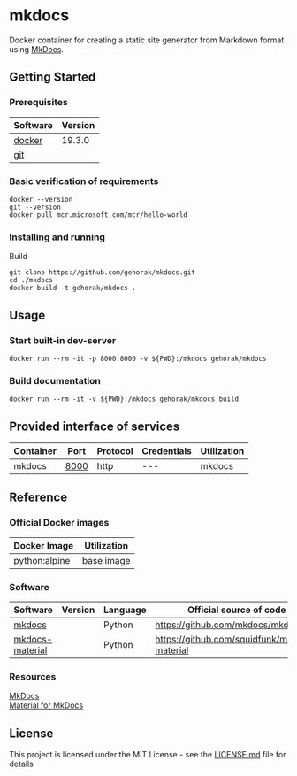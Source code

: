 # mkdocs

Docker container for creating a static site generator from Markdown format using [MkDocs](https://www.mkdocs.org/).

## Getting Started

### Prerequisites

 | Software | Version |
 |---------| --------|
 | [docker](https://docs.docker.com/get-docker/) | 19.3.0  |
 | [git](https://git-scm.com/downloads) |   |

### Basic verification of requirements

```{bash}
docker --version
git --version
docker pull mcr.microsoft.com/mcr/hello-world
```

### Installing and running

Build

```{bash}
git clone https://github.com/gehorak/mkdocs.git
cd ./mkdocs
docker build -t gehorak/mkdocs .
```

## Usage

### Start built-in dev-server

```{bash}
docker run --rm -it -p 8000:8000 -v ${PWD}:/mkdocs gehorak/mkdocs
```

### Build documentation

```{bash}
docker run --rm -it -v ${PWD}:/mkdocs gehorak/mkdocs build
```

## Provided interface of services

| Container | Port                            | Protocol | Credentials | Utilization |
|-----------|---------------------------------|----------|-------------|-------------|
| mkdocs    | [8000](https://localhost:8000/) | http     | ---         | mkdocs      |

## Reference

### Official Docker images

| Docker Image  | Utilization |
|---------------|-------------|
| python:alpine | base image  |

### Software

| Software                                                        | Version | Language | Official source of code                        | Utilization |
|-----------------------------------------------------------------|---------|----------|------------------------------------------------|-------------|
| [mkdocs](https://www.mkdocs.org/)                               |         | Python   | <https://github.com/mkdocs/mkdocs>             |             |
| [mkdocs-material](https://squidfunk.github.io/mkdocs-material/) |         | Python   | <https://github.com/squidfunk/mkdocs-material> |             |

### Resources

[MkDocs](https://www.mkdocs.org/)  
[Material for MkDocs](https://squidfunk.github.io/mkdocs-material/)

## License

This project is licensed under the MIT License - see the [LICENSE.md](LICENSE.md) file for details
